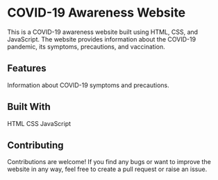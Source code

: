 # COVID-19 Awareness Website
This is a COVID-19 awareness website built using HTML, CSS, and JavaScript. The website provides information about the COVID-19 pandemic, its symptoms, precautions, and vaccination.

## Features
Information about COVID-19 symptoms and precautions.

## Built With
HTML
CSS
JavaScript

## Contributing
Contributions are welcome! If you find any bugs or want to improve the website in any way, feel free to create a pull request or raise an issue.

